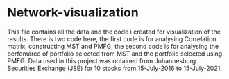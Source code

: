 # Network-visualization

This file contains all the data and the code i created for visualization of the results. There is two code here, the first code is for analysing Correlation matrix, constructing MST and PMFG, the second code is for analysing the perfomarce of portfolio selected from MST and the portfolio selected using PMFG. Data used in this project was obtained from Johannesburg Securities Exchange (JSE) for 10 stocks from 15-July-2016 to 15-July-2021.

